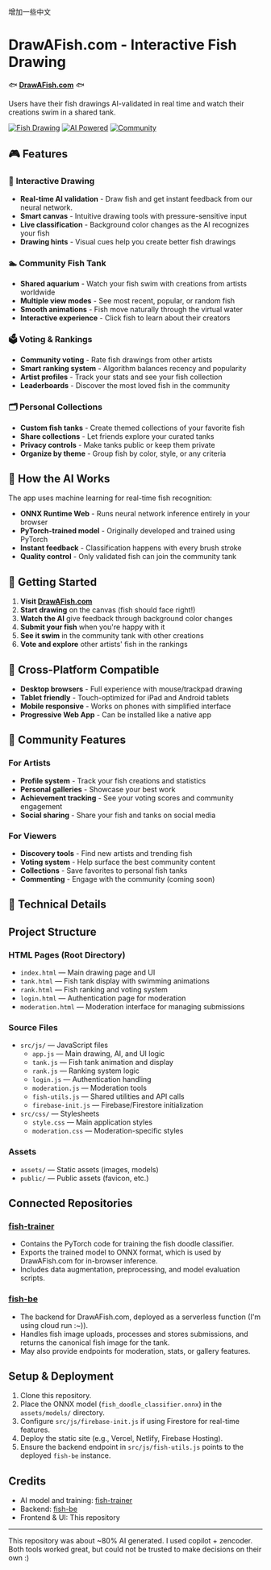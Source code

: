 增加一些中文

# DrawAFish.com - Interactive Fish Drawing

🐟 **[DrawAFish.com](https://drawafish.com)** 🐟

Users have their fish drawings AI-validated in real time and watch their creations swim in a shared tank. 

[![Fish Drawing](https://img.shields.io/badge/Game-Live-brightgreen)](https://drawafish.com)
[![AI Powered](https://img.shields.io/badge/AI-ONNX-blue)](https://onnx.ai/)
[![Community](https://img.shields.io/badge/Community-Voting-orange)](#features)

## 🎮 Features

### 🎨 **Interactive Drawing**
- **Real-time AI validation** - Draw fish and get instant feedback from our neural network.
- **Smart canvas** - Intuitive drawing tools with pressure-sensitive input
- **Live classification** - Background color changes as the AI recognizes your fish
- **Drawing hints** - Visual cues help you create better fish drawings

### 🏊 **Community Fish Tank**
- **Shared aquarium** - Watch your fish swim with creations from artists worldwide
- **Multiple view modes** - See most recent, popular, or random fish
- **Smooth animations** - Fish move naturally through the virtual water
- **Interactive experience** - Click fish to learn about their creators

### 🗳️ **Voting & Rankings**
- **Community voting** - Rate fish drawings from other artists
- **Smart ranking system** - Algorithm balances recency and popularity
- **Artist profiles** - Track your stats and see your fish collection
- **Leaderboards** - Discover the most loved fish in the community

### 🗂️ **Personal Collections**
- **Custom fish tanks** - Create themed collections of your favorite fish
- **Share collections** - Let friends explore your curated tanks
- **Privacy controls** - Make tanks public or keep them private
- **Organize by theme** - Group fish by color, style, or any criteria

## 🧠 How the AI Works

The app uses machine learning for real-time fish recognition:

- **ONNX Runtime Web** - Runs neural network inference entirely in your browser
- **PyTorch-trained model** - Originally developed and trained using PyTorch
- **Instant feedback** - Classification happens with every brush stroke
- **Quality control** - Only validated fish can join the community tank

## 🚀 Getting Started

1. **Visit [DrawAFish.com](https://drawafish.com)**
2. **Start drawing** on the canvas (fish should face right!)
3. **Watch the AI** give feedback through background color changes
4. **Submit your fish** when you're happy with it
5. **See it swim** in the community tank with other creations
6. **Vote and explore** other artists' fish in the rankings

## 📱 Cross-Platform Compatible

- **Desktop browsers** - Full experience with mouse/trackpad drawing
- **Tablet friendly** - Touch-optimized for iPad and Android tablets  
- **Mobile responsive** - Works on phones with simplified interface
- **Progressive Web App** - Can be installed like a native app

## 🌟 Community Features

### For Artists
- **Profile system** - Track your fish creations and statistics
- **Personal galleries** - Showcase your best work
- **Achievement tracking** - See your voting scores and community engagement
- **Social sharing** - Share your fish and tanks on social media

### For Viewers  
- **Discovery tools** - Find new artists and trending fish
- **Voting system** - Help surface the best community content
- **Collections** - Save favorites to personal fish tanks
- **Commenting** - Engage with the community (coming soon)

## 🔧 Technical Details

## Project Structure

### HTML Pages (Root Directory)
- `index.html` — Main drawing page and UI
- `tank.html` — Fish tank display with swimming animations
- `rank.html` — Fish ranking and voting system
- `login.html` — Authentication page for moderation
- `moderation.html` — Moderation interface for managing submissions

### Source Files
- `src/js/` — JavaScript files
  - `app.js` — Main drawing, AI, and UI logic
  - `tank.js` — Fish tank animation and display
  - `rank.js` — Ranking system logic
  - `login.js` — Authentication handling
  - `moderation.js` — Moderation tools
  - `fish-utils.js` — Shared utilities and API calls
  - `firebase-init.js` — Firebase/Firestore initialization
- `src/css/` — Stylesheets
  - `style.css` — Main application styles
  - `moderation.css` — Moderation-specific styles

### Assets
- `assets/` — Static assets (images, models)
- `public/` — Public assets (favicon, etc.)

## Connected Repositories

### [fish-trainer](https://github.com/aldenhallak/fish-trainer)
- Contains the PyTorch code for training the fish doodle classifier.
- Exports the trained model to ONNX format, which is used by DrawAFish.com for in-browser inference.
- Includes data augmentation, preprocessing, and model evaluation scripts.

### [fish-be](https://github.com/aldenhallak/fish-be)
- The backend for DrawAFish.com, deployed as a serverless function (I'm using cloud run :~)).
- Handles fish image uploads, processes and stores submissions, and returns the canonical fish image for the tank.
- May also provide endpoints for moderation, stats, or gallery features.

## Setup & Deployment
1. Clone this repository.
2. Place the ONNX model (`fish_doodle_classifier.onnx`) in the `assets/models/` directory.
3. Configure `src/js/firebase-init.js` if using Firestore for real-time features.
4. Deploy the static site (e.g., Vercel, Netlify, Firebase Hosting).
5. Ensure the backend endpoint in `src/js/fish-utils.js` points to the deployed `fish-be` instance.

## Credits
- AI model and training: [fish-trainer](https://github.com/aldenhallak/fish-trainer)
- Backend: [fish-be](https://github.com/aldenhallak/fish-be)
- Frontend & UI: This repository

---

This repository was about ~80% AI generated. I used copilot + zencoder. Both tools worked great, but could not be trusted to make decisions on their own :)
